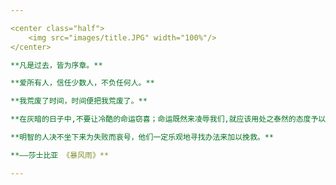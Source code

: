 ```yaml
---

<center class="half"> 
    <img src="images/title.JPG" width="100%"/>
</center>

**凡是过去，皆为序章。**

**爱所有人，信任少数人，不负任何人。**

**我荒废了时间，时间便把我荒废了。**

**在灰暗的日子中,不要让冷酷的命运窃喜；命运既然来凌辱我们,就应该用处之泰然的态度予以报复。**

**明智的人决不坐下来为失败而哀号，他们一定乐观地寻找办法来加以挽救。**

**——莎士比亚 《暴风雨》**

---
```


<!--
**ZYBO-o/ZYBO-o** is a ✨ _special_ ✨ repository because its `README.md` (this file) appears on your GitHub profile.

Here are some ideas to get you started:

- 🔭 I’m currently working on ...
- 🌱 I’m currently learning ...
- 👯 I’m looking to collaborate on ...
- 🤔 I’m looking for help with ...
- 💬 Ask me about ...
- 📫 How to reach me: ...
- 😄 Pronouns: ...
- ⚡ Fun fact: ...
-->
